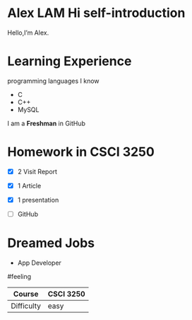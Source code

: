 # Alex LAM Hi self-introduction


Hello,I’m Alex.

# Learning Experience

programming languages I know
- C
- C++
- MySQL

I am a **Freshman** in GitHub 

# Homework in CSCI 3250
- [x] 2 Visit Report
- [x] 1 Article
- [x] 1 presentation
- [ ] GitHub


# Dreamed Jobs
- App Developer


#feeling

Course | CSCI 3250
------------ | ------------ 
Difficulty| easy
